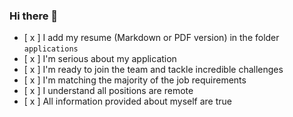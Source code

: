 ### Hi there 👋
- [ x ] I add my resume (Markdown or PDF version) in the folder `applications`
- [ x ] I'm serious about my application
- [ x ] I'm ready to join the team and tackle incredible challenges
- [ x ] I'm matching the majority of the job requirements
- [ x ] I understand all positions are remote
- [ x ] All information provided about myself are true

<!--
**Janengethe/Janengethe** is a ✨ _special_ ✨ repository because its `README.md` (this file) appears on your GitHub profile.

Here are some ideas to get you started:

- 🔭 I’m currently working on ...
- 🌱 I’m currently learning ...
- 👯 I’m looking to collaborate on ...
- 🤔 I’m looking for help with ...
- 💬 Ask me about ...
- 📫 How to reach me: ...
- 😄 Pronouns: ...
- ⚡ Fun fact: ...
-->

